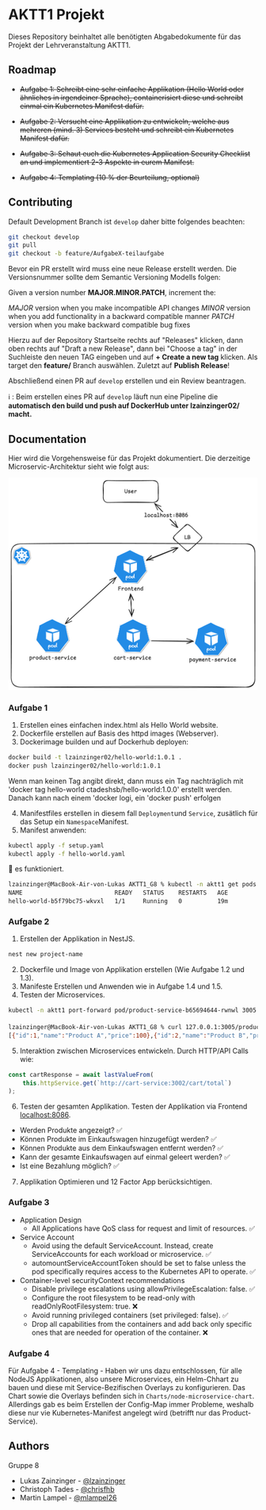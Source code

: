 
# AKTT1 Projekt

Dieses Repository beinhaltet alle benötigten Abgabedokumente für das Projekt der Lehrveranstaltung AKTT1.




## Roadmap

- ~~Aufgabe 1: Schreibt eine sehr einfache Applikation (Hello World oder ähnliches in irgendeiner Sprache), containerisiert diese und schreibt einmal ein Kubernetes Manifest dafür.~~

- ~~Aufgabe 2: Versucht eine Applikation zu entwickeln, welche aus mehreren (mind. 3) Services besteht und schreibt ein Kubernetes Manifest dafür.~~

- ~~Aufgabe 3: Schaut euch die Kubernetes Application Security Checklist an und implementiert 2-3 Aspekte in eurem Manifest.~~

- ~~Aufgabe 4: Templating (10 % der Beurteilung, optional)~~

## Contributing

Default Development Branch ist `develop` daher bitte folgendes beachten:

```bash
git checkout develop
git pull
git checkout -b feature/AufgabeX-teilaufgabe
```

Bevor ein PR erstellt wird muss eine neue Release erstellt werden.
Die Versionsnummer sollte dem Semantic Versioning Modells folgen:

Given a version number **MAJOR.MINOR.PATCH**, increment the:

*MAJOR* version when you make incompatible API changes
*MINOR* version when you add functionality in a backward compatible manner
*PATCH* version when you make backward compatible bug fixes

Hierzu auf der Repository Startseite rechts auf "Releases" klicken, dann oben rechts auf "Draft a new Release", dann bei "Choose a tag" in der Suchleiste den neuen TAG eingeben und auf **+ Create a new tag** klicken. Als target den **feature/** Branch auswählen. Zuletzt auf **Publish Release**!

Abschließend einen PR auf `develop` erstellen und ein Review beantragen.

:information_source: : Beim erstellen eines PR auf `develop` läuft nun eine Pipeline die **automatisch den build und push auf DockerHub unter lzainzinger02/ macht.**

## Documentation

Hier wird die Vorgehensweise für das Projekt dokumentiert.
Die derzeitige Microservic-Architektur sieht wie folgt aus:

![Microservice Architecture](./docs/microservice_architecture.png "Microservice Architecture on Kubernetes")

### Aufgabe 1
1. Erstellen eines einfachen index.html als Hello World website.
2. Dockerfile erstellen auf Basis des httpd images (Webserver).
3. Dockerimage builden und auf Dockerhub deployen:

```bash
docker build -t lzainzinger02/hello-world:1.0.1 .
docker push lzainzinger02/hello-world:1.0.1
```
Wenn man keinen Tag angibt direkt, dann muss ein Tag nachträglich mit 'docker tag hello-world ctadeshsb/hello-world:1.0.0' erstellt werden. Danach kann nach einem 'docker logi, ein 'docker push' erfolgen 

4. Manifestfiles erstellen in diesem fall `Deployment`und `Service`, zusätlich für das Setup ein `Namespace`Manifest.
5. Manifest anwenden:
```bash
kubectl apply -f setup.yaml
kubectl apply -f hello-world.yaml
```

🎉 es funktioniert.
```bash
lzainzinger@MacBook-Air-von-Lukas AKTT1_G8 % kubectl -n aktt1 get pods                                                                    
NAME                          READY   STATUS    RESTARTS   AGE
hello-world-b5f79bc75-wkvxl   1/1     Running   0          19m
```

### Aufgabe 2
1. Erstellen der Applikation in NestJS.
```bash
nest new project-name
```
2. Dockerfile und Image von Applikation erstellen (Wie Aufgabe 1.2 und 1.3).
3. Manifeste Erstellen und Anwenden wie in Aufgabe 1.4 und 1.5.
4. Testen der Microservices.
```bash
kubectl -n aktt1 port-forward pod/product-service-b65694644-rwnwl 3005:3000

lzainzinger@MacBook-Air-von-Lukas AKTT1_G8 % curl 127.0.0.1:3005/products
[{"id":1,"name":"Product A","price":100},{"id":2,"name":"Product B","price":200}]% 
```
5. Interaktion zwischen Microservices entwickeln.
Durch HTTP/API Calls wie:
```javascript
const cartResponse = await lastValueFrom(
    this.httpService.get(`http://cart-service:3002/cart/total`)
);
```
6. Testen der gesamten Applikation.
Testen der Applikation via Frontend [localhost:8086](http://localhost:8086/).
- Werden Produkte angezeigt? ✅
- Können Produkte im Einkaufswagen hinzugefügt werden? ✅
- Können Produkte aus dem Einkaufswagen entfernt werden? ✅
- Kann der gesamte Einkaufswagen auf einmal geleert werden? ✅
- Ist eine Bezahlung möglich? ✅
7. Applikation Optimieren und 12 Factor App berücksichtigen.

### Aufgabe 3
- Application Design
  - All Applications have QoS class for request and limit of resources. ✅
- Service Account
  - Avoid using the default ServiceAccount. Instead, create ServiceAccounts for each workload or microservice. ✅
  - automountServiceAccountToken should be set to false unless the pod specifically requires access to the Kubernetes API to operate. ✅
- Container-level securityContext recommendations
  - Disable privilege escalations using allowPrivilegeEscalation: false. ✅
  - Configure the root filesystem to be read-only with readOnlyRootFilesystem: true. ❌
  - Avoid running privileged containers (set privileged: false). ✅
  - Drop all capabilities from the containers and add back only specific ones that are needed for operation of the container. ❌

### Aufgabe 4
Für Aufgabe 4 - Templating - Haben wir uns dazu entschlossen, für alle NodeJS Applikationen, also unsere Microservices, ein Helm-Chhart zu bauen und diese mit Service-Bezifischen Overlays zu konfigurieren. Das Chart sowie die Overlays befinden sich in `Charts/node-microservice-chart`.
Allerdings gab es beim Erstellen der Config-Map immer Probleme, weshalb diese nur vie Kubernetes-Manifest angelegt wird (betrifft nur das Product-Service). 

## Authors
Gruppe 8
- Lukas Zainzinger - [@lzainzinger](https://www.github.com/lzainzinger)
- Christoph Tades - [@chrisfhb](https://www.github.com/chrisfhb)
- Martin Lampel - [@mlampel26](https://www.github.com/mlampel26)

